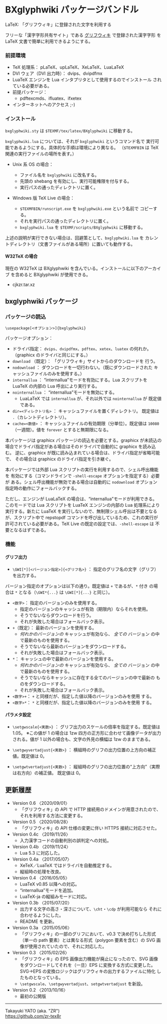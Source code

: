 BXglyphwiki パッケージバンドル
==============================

LaTeX: 「グリフウィキ」に登録された文字を利用する

フリーな「漢字字形共有サイト」である [グリフウィキ] で登録された漢字字形
を LaTeX 文書で簡単に利用できるようにする。

[グリフウィキ]: <http://glyphwiki.org/>

### 前提環境

  - TeX 処理系： pLaTeX、upLaTeX、XeLaTeX、LuaLaTeX
  - DVI ウェア（DVI 出力時）： dvips、dvipdfmx
  - LuaTeX エンジンを Lua インタプリタとして使用するのでインストール
    されている必要がある。
  - 前提パッケージ：
      * pdftexcmds、ifluatex、ifxetex
  - インターネットへのアクセス ;-)

### インストール

`bxglyphwiki.sty` は `$TEXMF/tex/latex/BXglyphwiki` に移動する。

`bxglyphwiki.lua` については、それが `bxglyphwiki` というコマンド名で
実行可能であるようにする。具体的な手順は環境により異なる。 
（`$TEXMFBIN` は TeX 関連の実行ファイルの場所を表す。）

  * Unix 系 OS の場合：
      - ファイル名を `bxglyphwiki` に改名する。
      - 先頭の shebang を有効にし、実行可能権限を付与する。
      - 実行パスの通ったディレクトリに置く。

  * Windows 版 TeX Live の場合： 
      - `$TEXMFBIN/runscript.exe` を `bxglyphwiki.exe` という名前で
        コピーする。
      - それを実行パスの通ったディレクトリに置く。
      - `bxglyphwiki.lua` を `$TEXMF/scripts/BXglyphwiki` に移動する。

上述の説明が実行できない場合は、回避策として、`bxglyphwiki.lua` を
カレントディレクトリ（文書ファイルがある場所）に置いても動作する。

#### W32TeX の場合

現在の W32TeX は BXglyphwiki を含んでいる。インストールに以下のアーカイブ
を含めると BXglyphwiki が使用できる。

  - cjkzr.tar.xz


bxglyphwiki パッケージ
----------------------

### パッケージの読込

    \usepackage[<オプション>]{bxglyphwiki}

パッケージオプション：

  - ドライバ指定： `dvips`、`dvipdfmx`、`pdftex`、`xetex`、`luatex`
    の何れか。（graphicx のドライバと同じにする。）
  - `download` （既定）： 「グリフウィキ」サイトからのダウンロードを
    行う。
  - `nodownload` ： ダウンロードを一切行わない。（既にダウンロードされた
    キャッシュファイルのみを使用する。）
  - `internallua` ： “internallua”モードを有効にする。Lua スクリプトを
    LuaTeX の内部の Lua 呼出により実行する。
  - `nointernallua` ： “internallua”モードを無効にする。
      * LuaLaTeX では `internallua` が、それ以外では `nointernallua` が
        既定値である。
  - `dir=<ディレクトリ名>` ： キャッシュファイルを置くディレクトリ。
    既定値は `.`（カレントディレクトリ）。
  - `cache=<数値>` ： キャッシュファイルの有効期限（分単位）。既定値は
    `10080` （一週間）。値を `forever` とすると無期限になる。

本パッケージは graphicx パッケージの読込を必要とする。graphicx が未読込の
場合でドライバ指定がある場合はそのドライバで自動的に graphicx を読み込む。
逆に、graphicx が既に読み込まれている場合は、ドライバ指定が省略可能で、
その場合は graphicx のドライバ指定を引き継ぐ。

本パッケージでは外部 Lua スクリプトの実行を利用するので、シェル呼出機能を
有効にする（コマンドラインで `-shell-escape` オプションを指定する）必要が
ある。シェル呼出機能が無効である場合は自動的に `nodownload` オプション
指定時の動作にフォールバックする。

ただし、エンジンが LuaLaTeX の場合は、“internallua”モードが利用できる。
このモードでは Lua スクリプトを LuaTeX エンジンの内部の Lua 処理系により
実行する。新たに LuaTeX を実行しないので、無制限シェル呼出は不要となる
が、スクリプト中で repstopdf コマンドを呼び出しているため、これの実行が
許可されている必要がある。TeX Live の既定の設定では、`-shell-escape` は
不要となるはずである。

### 機能

#### グリフ出力

  * `\GWI[*][<バージョン指定>]{<グリフ名>}` ：
    指定のグリフ名の文字（グリフ）を出力する。

バージョン指定のオプションは以下の通り。既定値は `+` であるが、`*` 付き
の場合は `*` となる（`\GWI*{...}` は `\GWI[*]{...}` と同じ）。

  * `<数字>`： 指定のバージョンのみを使用する。
      - 指定のバージョンのキャッシュが有効（期限内）ならそれを使用。
      - そうでないならダウンロードを行う。
      - それが失敗した場合はフォールバック表示。
  * `+`（既定）： 最新のバージョンを使用する。
      - *何れかのバージョンの* キャッシュが有効なら、 *全ての* バージョン
        の中で最新のものを使用する。
      - そうでないなら最新のバージョンをダウンロードする。
      - それが失敗した場合はフォールバック表示。
  * `*`： キャッシュの中で最新のバージョンを使用する。
      - *何れかのバージョンの* キャッシュが有効なら、 *全ての* バージョン
        の中で最新のものを使用する。
      - そうでないならキャッシュに存在する全てのバージョンの中で最新の
        ものをダウンロードする。
      - それが失敗した場合はフォールバック表示。
  * `<数字>+`： `+` と同様だが、指定した値以降のバージョンのみを使用
    する。
  * `<数字>*`： `*` と同様だが、指定した値以降のバージョンのみを使用
    する。

#### パラメタ設定

  * `\setgwscale{<実数>}` ：
    グリフ出力のスケールの倍率を指定する。既定値は 1.05。
    ※この値が 1 の場合は 1zw 四方の正方形に合わせて画像データが出力
    される。値が 1 以外の場合も、文字の外見の横幅は 1zw のままである。

  * `\setgwyvertadjust{<実数>}` ：
    横組時のグリフの出力位置の上方向の補正値。既定値は 0。

  * `\setgwtvertadjust{<実数>}` ：
    縦組時のグリフの出力位置の“上方向”（実際は右方向）の補正値。
    既定値は 0。

更新履歴
--------

  * Version 0.6  〈2020/09/01〉
      - 「グリフウィキ」の API で HTTP 接続用のドメインが用意されたので、
        それを利用する方法に変更する。
  * Version 0.5  〈2020/08/28〉
      - 「グリフウィキ」の API 仕様の変更に伴い HTTPS 接続に対応させた。
  * Version 0.4c 〈2019/11/26〉
      - 入力漢字コードの自動判別の誤判定への対処。
  * Version 0.4b 〈2019/11/24〉
      - Lua 5.3 に対応した。
  * Version 0.4a 〈2017/05/07〉
      - XeTeX／LuaTeX ではドライバを自動推定する。
      - 縦組時の処理を改良。
  * Version 0.4  〈2016/05/05〉
      - LuaTeX v0.85 以降への対応。
      - “internallua”モードを追加。
      - LuaTeX-ja の縦組みモードに対応。
  * Version 0.3b 〈2015/07/20〉
      - 出力する文字の高さ・深さについて、`\cht`・`\cdp` が利用可能なら
        それに合わせるようにした。
      - README を更新。
  * Version 0.3a 〈2015/05/06〉
      - 「グリフウィキ」の一部のグリフにおいて、v0.3 で決め打ちした形式
        （単一の path 要素）とは異なる形式（polygon 要素を含む）の SVG
        画像が使用されていたので、それに対応した。
  * Version 0.3  〈2015/02/26〉
      - 「グリフウィキ」の EPS 画像出力機能が廃止になったので、SVG 画像
        をダウンロードしてそれを（一旦）EPS に変換する方式に変更した。
        SVG→EPS の変換ロジックはグリフウィキの出力するファイルに特化
        したものとなっている。
      - `\setgwscale`、`\setgwyvertadjust`、`setgwtvertadjust` を新設。
  * Version 0.2  〈2013/10/16〉
      - 最初の公開版

--------------------
Takayuki YATO (aka. "ZR")  
https://github.com/zr-tex8r
